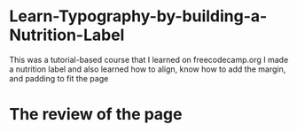 # Learn-Typography-by-building-a-Nutrition-Label
This was a tutorial-based course that I learned on freecodecamp.org
I made a nutrition label and also learned how to align, know how to add the margin, and padding to fit the page
# The review of the page 
